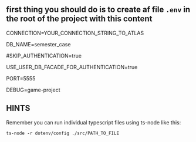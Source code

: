## first thing you should do is to create af file `.env` in the root of the project with this content

CONNECTION=YOUR_CONNECTION_STRING_TO_ATLAS

DB_NAME=semester_case

#SKIP_AUTHENTICATION=true

USE_USER_DB_FACADE_FOR_AUTHENTICATION=true

PORT=5555

DEBUG=game-project

## HINTS

Remember you can run individual typescript files using ts-node like this:

`ts-node -r dotenv/config ./src/PATH_TO_FILE`
